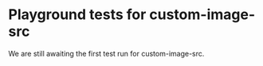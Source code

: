 # Playground tests for custom-image-src
We are still awaiting the first test run for custom-image-src.
